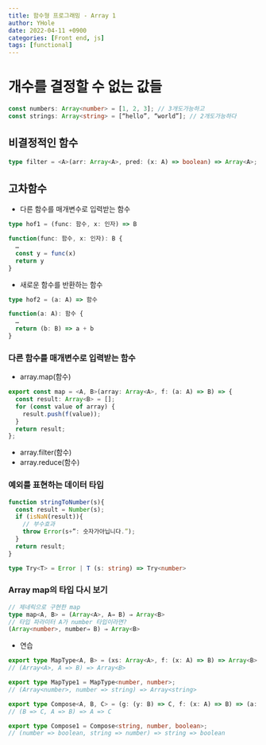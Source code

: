 ```yaml
---
title: 함수형 프로그래밍 - Array 1
author: YHole
date: 2022-04-11 +0900
categories: [Front end, js]
tags: [functional]
---
```


# 개수를 결정할 수 없는 값들

```typescript
const numbers: Array<number> = [1, 2, 3]; // 3개도가능하고
const strings: Array<string> = [“hello”, “world”]; // 2개도가능하다
```

## 비결정적인 함수

```typescript
type filter = <A>(arr: Array<A>, pred: (x: A) => boolean) => Array<A>;
```

## 고차함수

- 다른 함수를 매개변수로 입력받는 함수

```typescript
type hof1 = (func: 함수, x: 인자) => B

function(func: 함수, x: 인자): B {
  …
  const y = func(x)
  return y
}
```

- 새로운 함수를 반환하는 함수

```typescript
type hof2 = (a: A) => 함수

function(a: A): 함수 {
  …
  return (b: B) => a + b
}
```

### 다른 함수를 매개변수로 입력받는 함수

- array.map(함수)

```typescript
export const map = <A, B>(array: Array<A>, f: (a: A) => B) => {
  const result: Array<B> = [];
  for (const value of array) {
    result.push(f(value));
  }
  return result;
};
```

- array.filter(함수)
- array.reduce(함수)

### 예외를 표현하는 데이터 타입

```typescript
function stringToNumber(s){
  const result = Number(s);
  if (isNaN(result)){
    // 부수효과
    throw Error(s+”: 숫자가아닙니다.”);
  }
  return result;
}

type Try<T> = Error | T (s: string) => Try<number>
```

### Array map의 타입 다시 보기

```typescript
// 제네릭으로 구현한 map
type map<A, B> = (Array<A>, A⇒ B) ⇒ Array<B>
// 타입 파라미터 A가 number 타입이라면?
(Array<number>, number⇒ B) ⇒ Array<B>
```

- 연습

```typescript
export type MapType<A, B> = (xs: Array<A>, f: (x: A) => B) => Array<B>;
// (Array<A>, A => B) => Array<B>

export type MapType1 = MapType<number, number>;
// (Array<number>, number => string) => Array<string>

export type Compose<A, B, C> = (g: (y: B) => C, f: (x: A) => B) => (a: A) => C;
// (B => C, A => B) => A => C

export type Compose1 = Compose<string, number, boolean>;
// (number => boolean, string => number) => string => boolean
```
